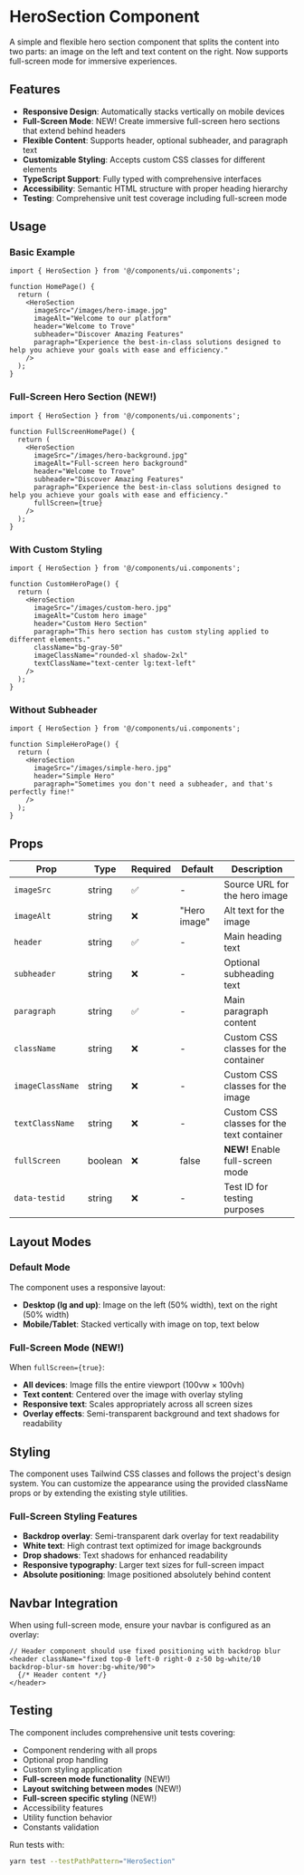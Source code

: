 # HeroSection Component

A simple and flexible hero section component that splits the content into two parts: an image on the left and text content on the right. Now supports full-screen mode for immersive experiences.

## Features

- **Responsive Design**: Automatically stacks vertically on mobile devices
- **Full-Screen Mode**: NEW! Create immersive full-screen hero sections that extend behind headers
- **Flexible Content**: Supports header, optional subheader, and paragraph text
- **Customizable Styling**: Accepts custom CSS classes for different elements
- **TypeScript Support**: Fully typed with comprehensive interfaces
- **Accessibility**: Semantic HTML structure with proper heading hierarchy
- **Testing**: Comprehensive unit test coverage including full-screen mode

## Usage

### Basic Example

```tsx
import { HeroSection } from '@/components/ui.components';

function HomePage() {
  return (
    <HeroSection
      imageSrc="/images/hero-image.jpg"
      imageAlt="Welcome to our platform"
      header="Welcome to Trove"
      subheader="Discover Amazing Features"
      paragraph="Experience the best-in-class solutions designed to help you achieve your goals with ease and efficiency."
    />
  );
}
```

### Full-Screen Hero Section (NEW!)

```tsx
import { HeroSection } from '@/components/ui.components';

function FullScreenHomePage() {
  return (
    <HeroSection
      imageSrc="/images/hero-background.jpg"
      imageAlt="Full-screen hero background"
      header="Welcome to Trove"
      subheader="Discover Amazing Features"
      paragraph="Experience the best-in-class solutions designed to help you achieve your goals with ease and efficiency."
      fullScreen={true}
    />
  );
}
```

### With Custom Styling

```tsx
import { HeroSection } from '@/components/ui.components';

function CustomHeroPage() {
  return (
    <HeroSection
      imageSrc="/images/custom-hero.jpg"
      imageAlt="Custom hero image"
      header="Custom Hero Section"
      paragraph="This hero section has custom styling applied to different elements."
      className="bg-gray-50"
      imageClassName="rounded-xl shadow-2xl"
      textClassName="text-center lg:text-left"
    />
  );
}
```

### Without Subheader

```tsx
import { HeroSection } from '@/components/ui.components';

function SimpleHeroPage() {
  return (
    <HeroSection
      imageSrc="/images/simple-hero.jpg"
      header="Simple Hero"
      paragraph="Sometimes you don't need a subheader, and that's perfectly fine!"
    />
  );
}
```

## Props

| Prop | Type | Required | Default | Description |
|------|------|----------|---------|-------------|
| `imageSrc` | string | ✅ | - | Source URL for the hero image |
| `imageAlt` | string | ❌ | "Hero image" | Alt text for the image |
| `header` | string | ✅ | - | Main heading text |
| `subheader` | string | ❌ | - | Optional subheading text |
| `paragraph` | string | ✅ | - | Main paragraph content |
| `className` | string | ❌ | - | Custom CSS classes for the container |
| `imageClassName` | string | ❌ | - | Custom CSS classes for the image |
| `textClassName` | string | ❌ | - | Custom CSS classes for the text container |
| `fullScreen` | boolean | ❌ | false | **NEW!** Enable full-screen mode |
| `data-testid` | string | ❌ | - | Test ID for testing purposes |

## Layout Modes

### Default Mode

The component uses a responsive layout:

- **Desktop (lg and up)**: Image on the left (50% width), text on the right (50% width)
- **Mobile/Tablet**: Stacked vertically with image on top, text below

### Full-Screen Mode (NEW!)

When `fullScreen={true}`:

- **All devices**: Image fills the entire viewport (100vw × 100vh)
- **Text content**: Centered over the image with overlay styling
- **Responsive text**: Scales appropriately across all screen sizes
- **Overlay effects**: Semi-transparent background and text shadows for readability

## Styling

The component uses Tailwind CSS classes and follows the project's design system. You can customize the appearance using the provided className props or by extending the existing style utilities.

### Full-Screen Styling Features

- **Backdrop overlay**: Semi-transparent dark overlay for text readability
- **White text**: High contrast text optimized for image backgrounds
- **Drop shadows**: Text shadows for enhanced readability
- **Responsive typography**: Larger text sizes for full-screen impact
- **Absolute positioning**: Image positioned absolutely behind content

## Navbar Integration

When using full-screen mode, ensure your navbar is configured as an overlay:

```tsx
// Header component should use fixed positioning with backdrop blur
<header className="fixed top-0 left-0 right-0 z-50 bg-white/10 backdrop-blur-sm hover:bg-white/90">
  {/* Header content */}
</header>
```

## Testing

The component includes comprehensive unit tests covering:

- Component rendering with all props
- Optional prop handling
- Custom styling application
- **Full-screen mode functionality** (NEW!)
- **Layout switching between modes** (NEW!)
- **Full-screen specific styling** (NEW!)
- Accessibility features
- Utility function behavior
- Constants validation

Run tests with:
```bash
yarn test --testPathPattern="HeroSection"
``` 